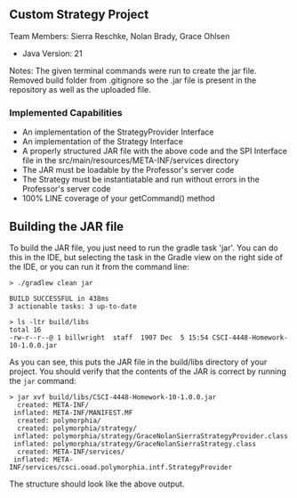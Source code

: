 ## Custom Strategy Project

Team Members: Sierra Reschke, Nolan Brady, Grace Ohlsen

* Java Version: 21


Notes:
The given terminal commands were run to create the jar file. 
Removed build folder from .gitignore so the .jar file is present in the repository as well as the uploaded file.


### Implemented Capabilities

* An implementation of the StrategyProvider Interface 
* An implementation of the Strategy Interface
* A properly structured JAR file with the above code and the SPI Interface file in the src/main/resources/META-INF/services directory
* The JAR must be loadable by the Professor's server code 
* The Strategy must be instantiatable and run without errors in the Professor's server code
* 100% LINE coverage of your getCommand() method

## Building the JAR file

To build the JAR file, you just need to run the gradle task 'jar'. You can do this in the 
IDE, but selecting the task in the Gradle view on the right side of the IDE, or you can run
it from the command line:

```shell
> ./gradlew clean jar

BUILD SUCCESSFUL in 438ms
3 actionable tasks: 3 up-to-date

> ls -ltr build/libs
total 16
-rw-r--r--@ 1 billwright  staff  1907 Dec  5 15:54 CSCI-4448-Homework-10-1.0.0.jar
```

As you can see, this puts the JAR file in the build/libs directory of your project.
You should verify that the contents of the JAR is correct by running the `jar` command:

```shell
> jar xvf build/libs/CSCI-4448-Homework-10-1.0.0.jar
  created: META-INF/
 inflated: META-INF/MANIFEST.MF
  created: polymorphia/
  created: polymorphia/strategy/
 inflated: polymorphia/strategy/GraceNolanSierraStrategyProvider.class
 inflated: polymorphia/strategy/GraceNolanSierraStrategy.class
  created: META-INF/services/
 inflated: META-INF/services/csci.ooad.polymorphia.intf.StrategyProvider
```

The structure should look like the above output.
